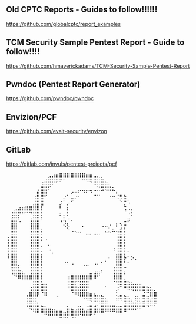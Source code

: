 ## Old CPTC Reports - Guides to follow!!!!!!
https://github.com/globalcptc/report_examples

## TCM Security Sample Pentest Report - Guide to follow!!!!
https://github.com/hmaverickadams/TCM-Security-Sample-Pentest-Report

## Pwndoc (Pentest Report Generator)
https://github.com/pwndoc/pwndoc

## Envizion/PCF
https://github.com/evait-security/envizon

## GitLab
https://gitlab.com/invuls/pentest-projects/pcf

⠀⠀⠀⠀⠀⠀⠀⠀⠀⠀⠀⣠⣴⣶⣿⣿⣿⣿⣿⣿⣿⣶⣶⣤⣄⡀⠀⠀⠀⠀
⠀⠀⠀⠀⠀⠀⠀⠀⠀⢠⣾⣿⡿⠟⠋⠁⠀⠀⠀⠀⠉⠙⠻⣿⣿⣿⣦⡀⠀⠀⠀⠀⠀⠀⠀
⠀⠀⠀⠀⠀⠀⠀⠀⢠⣿⣿⠏⠀⠀⠀⠀⠀⠀⠀⣀⣀⣀⣀⣀⣙⣻⢿⣿⣆⠀⠀⠀⠀⠀⠀⠀⠀⠀⠀⠀
⠀⠀⠀⠀⠀⠀⠀⢀⣿⣿⡿⠀⠀⠀⠀⢀⠄⠊⢉⡁⠈⠁⠈⠤⠤⠀⠀⢀⣀⠣⣤⣄⠀⠀⠀⠀⠀⠀⠀⠀
⠀⠀⠀⠀⠀⠀⠀⢸⣿⣿⠀⠀⠀⠀⢠⠃⢀⠟⠁⠀⠀⠀⠀⠀⠀⠀⠀⠀⠀⠈⠪⠿⢂⠀⠀⠀⠀⠀⠀⠀
⠀⠀⢀⣠⣤⣶⣶⣿⣿⡏⠀⠀⠀⠀⠇⠀⡅⠀⠀⠀⠀⠀⠀⠀⠀⠀⠀⠀⠀⠀⠀⢓⢀⡀⠀⠀⠀⠀⠀⠀
⠀⢰⣿⡿⠿⠛⠻⣿⣿⡇⠀⠀⠀⠀⡄⡀⡇⠀⠀⠀⠀⠀⠀⠀⠀⠀⠀⠀⠀⠀⠀⠈⠠⡇⠀⠀⠀⠀⠀⠀
⠀⣾⣿⢃⠀⠀⢰⣿⣿⠃⠀⠀⠀⠀⢠⢧⠐⠄⠀⠀⠀⠀⠀⠀⠀⠀⠀⠀⠀⠀⠀⣀⡶⠀⠀⠀⠀⠀⠀⠀
⠀⣿⣿⠀⠀⠀⢸⣿⣿⠀⠀⠀⠀⠀⠀⠪⡣⠀⠀⠀⠄⠀⠀⠀⠀⠠⠤⡐⠀⠇⢑⡒⠀⠀⠀⠀⠀⠀⠀⠀
⠀⣿⣿⠀⠀⠀⢸⣿⣿⡇⠀⠀⠀⠀⠀⠀⠈⠐⠢⠤⠀⣀⡀⣀⣀⠀⠦⠦⠓⢲⣿⡇⠀⠀⠀⠀⠀⠀⠀⠀
⢰⣿⣿⠀⠀⠀⢸⣿⣿⡆⠠⠀⠀⠀⠀⠀⠀⠀⠀⠀⠀⠀⠀⠀⠀⠀⠀⠀⠀⢸⣿⡇⠀⠀⠀⠀⠀⠀⠀⠀
⢸⣿⣿⠀⠀⠀⢸⣿⣿⡀⠀⠄⠀⠀⠀⠀⠀⠀⠀⠀⠀⠀⠀⠀⠀⠀⠀⠀⠀⢸⣿⡇⠀⠀⠀⠀⠀⠀⠀⠀
⢸⣿⣿⠀⠀⠀⢸⣿⣿⠄⠀⠐⡀⠀⠀⠀⠀⠀⠀⠀⠀⠀⠀⠀⠀⠀⠀⠀⠘⢸⣿⡇⠄⠀⠀⠀⠀⠀⠀⠀
⠸⣿⣿⠀⠀⠀⢸⣿⣿⡇⠀⠀⠀⠀⠀⠀⠀⠀⠀⠀⠀⠀⠀⠀⠀⠀⠀⠄⠀⣿⣿⡧⠂⡢⡀⠀⠀⠀⠀⠀
⠀⣿⣿⡀⠀⠀⢸⣿⣿⡇⠀⠀⠀⠀⠀⠐⠂⠠⠀⠀⢀⣀⠀⠠⠄⠂⠁⠀⠀⣿⣿⠃⠂⠀⠀⠀⠀⠀⠀⠀
⠀⢻⣿⣧⡀⠀⢸⣿⣿⡇⠀⠀⠀⠀⠀⠀⠀⠀⠀⠀⠀⠀⠀⢀⣀⡄⠀⠀⢸⣿⣿⡉⠀⠀⠀⠀⠀⠀⠀⠀
⠀⠈⠻⣿⣿⣶⣾⣿⣿⡇⠀⠀⠀⠀⠀⠀⢠⣶⣶⣶⣶⣶⣿⣿⠟⠀⠀⠀⢸⣿⣿⠁⠀⠀⠀⠀⠀⠀⠀⠀
⠀⠀⠀⠀⠉⠉⠉⣿⣿⣇⣀⠀⠀⠀⠀⠀⢸⣿⡟⢻⣿⣿⠉⠀⠀⠀⠀⠀⠘⢿⣿⣷⣦⣄⣀⣀⠀⠀⠀⠀
⠀⠀⠀⠀⠀⠀⢰⣿⣿⣿⣿⠀⠀⠀⠀⠀⠘⣿⣿⣾⣿⡟⠀⠀⠀⠀⠁⠀⠀⡰⠉⠛⠿⢿⣿⣿⣿⣷⣦⡀
⠀⠀⠀⠀⠀⢠⣿⣿⡟⠈⠿⠀⠀⢀⠀⠀⠀⠈⠛⢿⣿⣿⣶⣦⣤⣄⠀⠀⠀⢅⣤⣄⡀⠀⣀⠀⣬⣉⣿⣿
⠀⠀⠀⠀⠀⢸⣿⣿⡀⠀⠀⠀⠀⠀⠀⠀⠀⠀⠀⠀⠈⠙⠻⠿⢿⣿⣷⠀⠀⠛⠙⢿⣿⣆⣻⣇⣽⣿⣾⣿
⠀⠀⠀⠀⠀⠘⢿⣿⣿⣷⣦⣤⣀⠀⠀⠀⣦⣄⢀⣶⡄⢐⣿⣾⣥⣿⣿⣿⣿⣶⣶⣿⣿⣿⡿⠿⠛⠙⠉⠁
⠀⠀⠀⠀⠀⠀⠀⠙⠛⠛⠿⣿⣿⣿⣿⣶⣿⣿⣿⡿⣿⣿⡿⠟⠛⠛⠉⠉⠉⠛⠛⠉⠀⠀⠀⠀⠀⠀⠀⠀
⠀⠀⠀⠀⠀⠀⠀⠀⠀⠀⠀⠀⠀⠀⠉⠉⠁⠈⠁⠀⠀⠀⠀⠀⠀⠀⠀⠀⠀⠀⠀⠀⠀⠀
